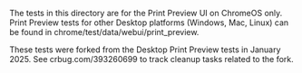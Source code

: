 The tests in this directory are for the Print Preview UI on ChromeOS only. Print
Preview tests for other Desktop platforms (Windows, Mac, Linux) can be found in
chrome/test/data/webui/print_preview.

These tests were forked from the Desktop Print Preview tests in January 2025.
See crbug.com/393260699 to track cleanup tasks related to the fork.
